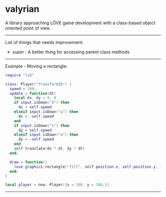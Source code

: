 # valyrian

A library approaching LÖVE game development with a class-based object oriented
point of view.

---
List of things that needs improvement:
  - *super* : A better thing for accessing parent class methods
---

Example - Moving a rectangle:

```lua
require "lib"

class: Player("Transform2D") {
  speed = 200;
  update = function(dt)
    local dx, dy = 0, 0
    if input.isDown("d") then
      dx = self.speed
    elseif input.isDown("a") then
      dx = -self.speed
    end
    if input.isDown("s") then
      dy = self.speed
    elseif input.isDown("w") then
      dy = -self.speed
    end
    self.translate(dx * dt, dy * dt)
  end;

  draw = function()
    love.graphics.rectangle("fill", self.position.x, self.position.y, 100, 100)
  end;
}

local player = new: Player({x = 100, y = 300,})
```
---
